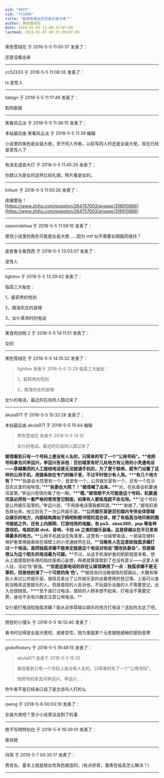 ```yaml
---
aid: "9025"
zid: "751088"
title: "裴莉秀是女的还是女装大佬？"
author: 黑色雪绒花
date: 2018-05-05 11:00:37+07:00
lastmod: 2018-05-07 00:35:00+07:00
---
```


黑色雪绒花 于 2018-5-5 11:00:37 发表了：

还是没看出来

---

cc52333 于 2018-5-5 11:08:35 发表了：

ts 变性人

---

liabign 于 2018-5-5 11:17:48 发表了：

割鸡歌姬

---

笑看风云淡 于 2018-5-5 11:36:15 发表了：

本帖最后由 笑看风云淡 于 2018-5-5 11:39 编辑

小说里的角色是女装大佬，至于同人作者，以前写同人时还是女装大佬，现在已经是变性人了

---

有进无退哀木灯 于 2018-5-5 11:45:29 发表了：

你就认为是女的这样比较礼貌。照片看是女的。

---

tritium 于 2018-5-5 11:50:26 发表了：

疼痛警告！[https://www.zhihu.com/question/264757003/answer/318910866](https://www.zhihu.com/question/264757003/answer/318910866)

---

xiaoxindehua 于 2018-5-5 11:59:10 发表了：

感觉小说里的角色可能是女装大佬……因为 mtf 似乎需要长期服药维持？

---

皮皮鲁与鲁西西 于 2018-5-5 13:03:07 发表了：

变性人

---

lightino 于 2018-5-5 13:29:42 发表了：

临高三大秘史：

1，裴莉秀的性别

2，南海农庄的哀嚎

3，女仆革命时的电话

---

某食肉动物 2 于 2018-5-5 14:11:51 发表了：

女的

---

黑色雪绒花 于 2018-5-5 14:15:32 发表了：

> lightino 发表于 2018-5-5 13:29 临高三大秘史：
>
> 1，裴莉秀的性别
>
> 2，南海农庄的哀嚎

女仆的电话，最近的石翁同人圆过来了

---

akula971 于 2018-5-5 15:32:26 发表了：

本帖最后由 akula971 于 2018-5-5 15:44 编辑

> 黑色雪绒花 发表于 2018-5-5 14:15
>
> 女仆的电话，最近的石翁同人圆过来了

**姬信看到只有一个号码上是没有人名的，只简单的写了一个“公用号码”。\*\***他把号码拿去问李运兴，李运兴告诉他：百仞城里有好几处地方有公用的小灵通电话――穿越集团的人工接线电话是无法接通手机的，为了便于联络，就专门设置了这样的公用手机，用链条拴在专门的箱子里，不过平时很少有人用。\***\*“有几个地方有？”\*\***“执委会大院里有一个，食堂有一个，公共娱乐室有一个，还有一个在示范农庄里的咖啡馆。”\***\*“执委会大院？！”姬信喊了出来。\*\***“对，在执委会机要通讯室里。”李运兴奇怪的看了他一眼。\***\*“哦，”姬信想不大可能是这个号码，机要通讯室必然有一套严格的使用登记制度。如果有人要捣鬼就不会去用。\*\***“这个号码是公共娱乐室里的。”李运兴说，“不用查电话簿我都知道。”\***\*“谢谢了。”姬信赶紧告辞出来。他立刻去了一次公共娱乐室。\*\***公共娱乐室是百仞城内专供全体穿越众娱乐的地方，内部结构类似于网吧和图书馆的混合体，除了有临高当地印刷的图书报纸之外，还有上内部网、打游戏用的电脑，有 ps3、xbox360、psp 等各种游戏机，电视机和 dvd、音响、卡拉 ok 之类的娱乐装备。这是穿越众在平日里来得最多的地方。\***\*公用手机就设在角落里，这里有一台摇臂电话，一部装在塑料保护套里用链条栓在墙壁上的小灵通赫然在目。\*\***当晚有人在这里给独孤求婚打过一个电话。虽然独孤求婚不能肯定就是这个电话对他说“围攻执委会”，但是姬信认为这个陌生的电话最为可疑。\***\*不过，从这手机保护套的肮脏程度来看，想从上面提取到有用的指纹是痴心妄想，再者就算提取到了也没有意义――这里人来人往，流动'性'极强。\*\***但是这部电话的存在让姬信确信了一点：独孤求婚不是无辜的，但是他扮演了一个可悲的角'色'。\***\*姬信询问当晚值班的穿越众，大概有哪些人来过公共娱乐室。值班员拿出了公共娱乐室的设备使用的登记簿。上面可以查到当晚来这里娱乐的人。但是值班的人告诉他，不玩娱乐设备的人不需要登记，出入也很随意。\*\***至于谁打过电话，值班的人根本想不起来。打电话不需要交费，谁也不会有兴趣去注意公用电话。\*\*

女仆能打电话给独孤求婚？能从全体穿越众娱乐的地方打电话？这扯的太远了吧。

---

愤怒的小馒头 于 2018-5-5 16:13:40 发表了：

看书时记得是女装大佬吧，或者变性。因为里面某个元老跟她接触时感到恶寒

---

godofhistory 于 2018-5-5 19:49:15 发表了：

> akula971 发表于 2018-5-5 15:32
>
> 姬信看到只有一个号码上是没有人名的，只简单的写了一个“公用号码”。
>
> 他把号码拿去问李运兴，李运兴 ...

吹牛者不是已经亲口说了是文总叫人打的么

---

qwing 于 2018-5-6 00:03:19 发表了：

女装大佬吧？至少小说里没说割了的事

---

绝不写明特别白 于 2018-5-6 19:39:01 发表了：

是扶她

---

持简 于 2018-5-7 00:35:17 发表了：

男变女。基本上就是按女性角色塑造的。(有点好奇，激素在临高怎么解决？)

---

